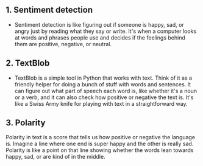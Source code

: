 ## 1. Sentiment detection
- Sentiment detection is like figuring out if someone is happy, sad, or angry just by reading what they say or write. It's when a computer looks at words and phrases people use and decides if the feelings behind them are positive, negative, or neutral.

## 2. TextBlob
- TextBlob is a simple tool in Python that works with text. Think of it as a friendly helper for doing a bunch of stuff with words and sentences. It can figure out what part of speech each word is, like whether it's a noun or a verb, and it can also check how positive or negative the text is. It's like a Swiss Army knife for playing with text in a straightforward way.

## 3. Polarity

Polarity in text is a score that tells us how positive or negative the language is. Imagine a line where one end is super happy and the other is really sad. Polarity is like a point on that line showing whether the words lean towards happy, sad, or are kind of in the middle.
